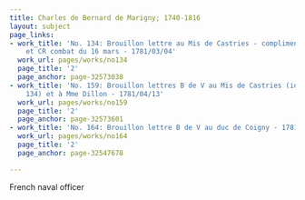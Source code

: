```yaml
---
title: Charles de Bernard de Marigny; 1740-1816
layout: subject
page_links:
- work_title: 'No. 134: Brouillon lettre au Mis de Castries - compliment pour nomination
    et CR combat du 16 mars - 1781/03/04'
  work_url: pages/works/no134
  page_title: '2'
  page_anchor: page-32573038
- work_title: 'No. 159: Brouillon lettres B de V au Mis de Castries (identique à n°
    134) et à Mme Dillon - 1781/04/13'
  work_url: pages/works/no159
  page_title: '2'
  page_anchor: page-32573601
- work_title: 'No. 164: Brouillon lettre B de V au duc de Coigny - 1781/02'
  work_url: pages/works/no164
  page_title: '2'
  page_anchor: page-32547678

---
```

<p>French naval officer</p>